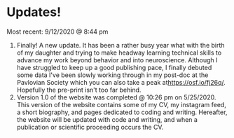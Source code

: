 # Updates!
Most recent: 9/12/2020 @ 8:44 pm

1. Finally! A new update. It has been a rather busy year what with the birth of my daughter and trying to make headway learning technical skills to advance my work beyond behavior and into neuroscience. Although I have struggled to keep up a good publishing pace, I finally debuted some data I've been slowly working through in my post-doc at the Pavlovian Society which you can also take a peak at<https://osf.io/fj26q/>. Hopefully the pre-print isn't too far behind.
2. Version 1.0 of the website was completed @ 10:26 pm on 5/25/2020. This version of the website contains some of my CV, my instagram feed, a short biography, and pages dedicated to coding and writing. Hereafter, the website will be updated with code and writing, and when a publication or scientific proceeding occurs the CV. 
